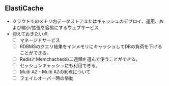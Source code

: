 ## ElastiCache
* クラウドでのメモリ内データストアまたはキャッシュのデプロイ、運用、および縮小/拡張を容易にするウェブサービス
* 抑えておきたい点
  - [ ] マネージドサービス
  - [ ] RDBMSのクエリ結果をインメモリにキャッシュしてDBの負荷を下げることができる。
  - [ ] RedisとMemchachedの二週類を選んで使うことができる。
  - [ ] セッションキャッシュにも利用できる。
  - [ ] Multi AZ - Multi AZの利点について
  - [ ] フェイルオーバー時の挙動